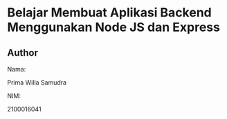 # Belajar Membuat Aplikasi Backend Menggunakan Node JS dan Express

## Author

Nama:

Prima Willa Samudra

NIM:

2100016041